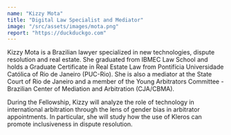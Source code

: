 ```yaml
---
name: "Kizzy Mota"
title: "Digital Law Specialist and Mediator"
image: "/src/assets/images/mota.png"
report: "https://duckduckgo.com"
---
```


Kizzy Mota is a Brazilian lawyer specialized in new technologies, dispute resolution and real estate. She graduated from IBMEC Law School and holds a Graduate Certificate in Real Estate Law from Pontifícia Universidade Católica of Rio de Janeiro (PUC-Rio). She is also a mediator at the State Court of Rio de Janeiro and a member of the Young Arbitrators Committee - Brazilian Center of Mediation and Arbitration (CJA/CBMA).

During the Fellowship, Kizzy will analyze the role of technology in international arbitration through the lens of gender bias in arbitrator appointments. In particular, she will study how the use of Kleros can promote inclusiveness in dispute resolution.
